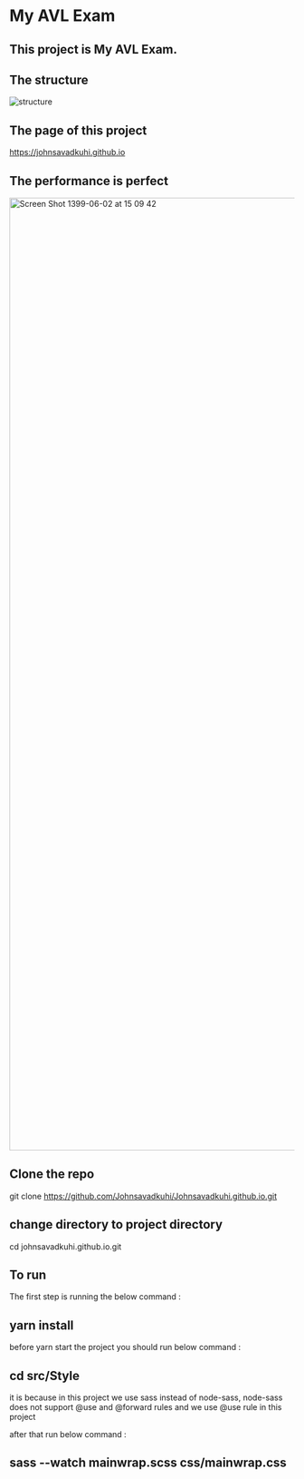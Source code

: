 # My AVL Exam 

## This project is My AVL Exam. 

## The structure 

![structure](https://user-images.githubusercontent.com/6722877/90966514-86015000-e4e8-11ea-936a-6cb088a4add8.png)

## The page of this project 

https://johnsavadkuhi.github.io 

## The performance is perfect
 
<img width="1680" alt="Screen Shot 1399-06-02 at 15 09 42" src="https://user-images.githubusercontent.com/6722877/90976484-c09fd280-e552-11ea-9a2c-49cedd2814ee.png">

## Clone the repo 

git clone https://github.com/Johnsavadkuhi/Johnsavadkuhi.github.io.git

## change directory to project directory 

cd johnsavadkuhi.github.io.git

## To run 
 
 The first step is running the below command : 

## yarn install  

 before yarn start the project you should run below command : 

## cd src/Style 

it is because in this project we use sass instead of node-sass, node-sass does not support @use and @forward rules and we use @use rule in this project 

after that run below command : 

 ## sass --watch mainwrap.scss  css/mainwrap.css 
